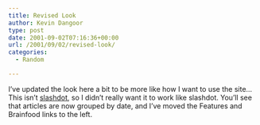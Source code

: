 ```yaml
---
title: Revised Look
author: Kevin Dangoor
type: post
date: 2001-09-02T07:16:36+00:00
url: /2001/09/02/revised-look/
categories:
  - Random

---
```

I&#8217;ve updated the look here a bit to be more like how I want to use the site&#8230; This isn&#8217;t [slashdot][1], so I didn&#8217;t really want it to work like slashdot. You&#8217;ll see that articles are now grouped by date, and I&#8217;ve moved the Features and Brainfood links to the left.

 [1]: http://slashdot.org